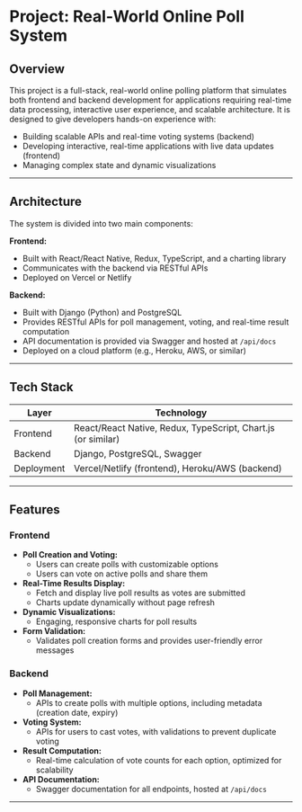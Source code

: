 
# Project: Real-World Online Poll System

## Overview
This project is a full-stack, real-world online polling platform that simulates both frontend and backend development for applications requiring real-time data processing, interactive user experience, and scalable architecture. It is designed to give developers hands-on experience with:

- Building scalable APIs and real-time voting systems (backend)
- Developing interactive, real-time applications with live data updates (frontend)
- Managing complex state and dynamic visualizations

---

## Architecture
The system is divided into two main components:

**Frontend:**
- Built with React/React Native, Redux, TypeScript, and a charting library
- Communicates with the backend via RESTful APIs
- Deployed on Vercel or Netlify

**Backend:**
- Built with Django (Python) and PostgreSQL
- Provides RESTful APIs for poll management, voting, and real-time result computation
- API documentation is provided via Swagger and hosted at `/api/docs`
- Deployed on a cloud platform (e.g., Heroku, AWS, or similar)

---

## Tech Stack

| Layer     | Technology                |
|-----------|---------------------------|
| Frontend  | React/React Native, Redux, TypeScript, Chart.js (or similar) |
| Backend   | Django, PostgreSQL, Swagger |
| Deployment| Vercel/Netlify (frontend), Heroku/AWS (backend) |

---

## Features

### Frontend
- **Poll Creation and Voting:**
	- Users can create polls with customizable options
	- Users can vote on active polls and share them
- **Real-Time Results Display:**
	- Fetch and display live poll results as votes are submitted
	- Charts update dynamically without page refresh
- **Dynamic Visualizations:**
	- Engaging, responsive charts for poll results
- **Form Validation:**
	- Validates poll creation forms and provides user-friendly error messages

### Backend
- **Poll Management:**
	- APIs to create polls with multiple options, including metadata (creation date, expiry)
- **Voting System:**
	- APIs for users to cast votes, with validations to prevent duplicate voting
- **Result Computation:**
	- Real-time calculation of vote counts for each option, optimized for scalability
- **API Documentation:**
	- Swagger documentation for all endpoints, hosted at `/api/docs`

---
